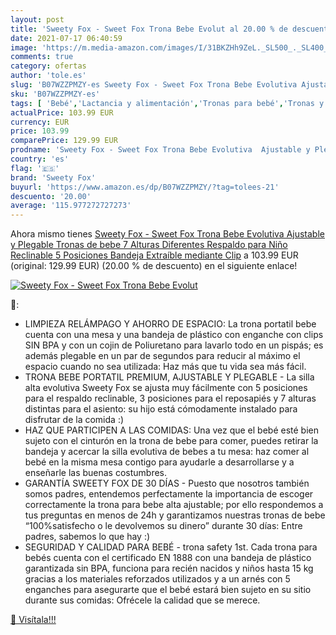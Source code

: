 ```yaml
---
layout: post
title: 'Sweety Fox - Sweet Fox Trona Bebe Evolut al 20.00 % de descuento'
date: 2021-07-17 06:40:59
image: 'https://m.media-amazon.com/images/I/31BKZHh9ZeL._SL500_._SL400_.jpg'
comments: true
category: ofertas
author: 'tole.es'
slug: 'B07WZZPMZY-es Sweety Fox - Sweet Fox Trona Bebe Evolutiva Ajustable y...'
sku: 'B07WZZPMZY-es'
tags: [ 'Bebé','Lactancia y alimentación','Tronas para bebé','Tronas y asientos','bebe','sweety fox','trona', ]
actualPrice: 103.99 EUR
currency: EUR
price: 103.99
comparePrice: 129.99 EUR
prodname: 'Sweety Fox - Sweet Fox Trona Bebe Evolutiva  Ajustable y Plegable  Tronas de bebe  7 Alturas Diferentes  Respaldo para Niño Reclinable 5 Posiciones  Bandeja Extraíble mediante Clip'
country: 'es'
flag: '🇪🇸'
brand: 'Sweety Fox'
buyurl: 'https://www.amazon.es/dp/B07WZZPMZY/?tag=tolees-21'
descuento: '20.00'
average: '115.977272727273'
---
```


Ahora mismo tienes [Sweety Fox - Sweet Fox Trona Bebe Evolutiva  Ajustable y Plegable  Tronas de bebe  7 Alturas Diferentes  Respaldo para Niño Reclinable 5 Posiciones  Bandeja Extraíble mediante Clip](https://www.amazon.es/dp/B07WZZPMZY/?tag=tolees-21) a 103.99 EUR (original: 129.99 EUR) (20.00 %  de descuento) en el siguiente enlace!

[![Sweety Fox - Sweet Fox Trona Bebe Evolut](https://m.media-amazon.com/images/I/31BKZHh9ZeL._SL500_._SL400_.jpg)](https://www.amazon.es/dp/B07WZZPMZY/?tag=tolees-21)

🔎:

- LIMPIEZA RELÁMPAGO Y AHORRO DE ESPACIO: La trona portatil bebe cuenta con una mesa y una bandeja de plástico con enganche con clips SIN BPA y con un cojin de Poliuretano para lavarlo todo en un pispás; es además plegable en un par de segundos para reducir al máximo el espacio cuando no sea utilizada: Haz más que tu vida sea más fácil.
- TRONA BEBE PORTATIL PREMIUM, AJUSTABLE Y PLEGABLE - La silla alta evolutiva Sweety Fox se ajusta muy fácilmente con 5 posiciones para el respaldo reclinable, 3 posiciones para el reposapiés y 7 alturas distintas para el asiento: su hijo está cómodamente instalado para disfrutar de la comida :)
- HAZ QUE PARTICIPEN A LAS COMIDAS: Una vez que el bebé esté bien sujeto con el cinturón en la trona de bebe para comer, puedes retirar la bandeja y acercar la silla evolutiva de bebes a tu mesa: haz comer al bebé en la misma mesa contigo para ayudarle a desarrollarse y a enseñarle las buenas costumbres.
- GARANTÍA SWEETY FOX DE 30 DÍAS - Puesto que nosotros también somos padres, entendemos perfectamente la importancia de escoger correctamente la trona para bebe alta ajustable; por ello respondemos a tus preguntas en menos de 24h y garantizamos nuestras tronas de bebe “100%satisfecho o le devolvemos su dinero” durante 30 días: Entre padres, sabemos lo que hay :)
- SEGURIDAD Y CALIDAD PARA BEBÉ - trona safety 1st. Cada trona para bebés cuenta con el certificado EN 1888 con una bandeja de plástico garantizada sin BPA, funciona para recién nacidos y niños hasta 15 kg gracias a los materiales reforzados utilizados y a un arnés con 5 enganches para asegurarte que el bebé estará bien sujeto en su sitio durante sus comidas: Ofrécele la calidad que se merece.

[🛒 Visítala!!!](https://www.amazon.es/dp/B07WZZPMZY/?tag=tolees-21)

